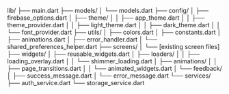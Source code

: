 lib/
├── main.dart
├── models/
│   └── models.dart
├── config/
│   ├── firebase_options.dart
│   ├── theme/
│   │   ├── app_theme.dart
│   │   ├── theme_provider.dart
│   │   ├── light_theme.dart
│   │   ├── dark_theme.dart
│   │   └── font_provider.dart
├── utils/
│   ├── colors.dart
│   ├── constants.dart
│   ├── animations.dart
│   ├── error_handler.dart
│   └── shared_preferences_helper.dart
├── screens/
│   └── [existing screen files]
├── widgets/
│   ├── reusable_widgets.dart
│   ├── loaders/
│   │   ├── loading_overlay.dart
│   │   └── shimmer_loading.dart
│   ├── animations/
│   │   ├── page_transitions.dart
│   │   └── animated_widgets.dart
│   └── feedback/
│       ├── success_message.dart
│       └── error_message.dart
└── services/
    ├── auth_service.dart
    └── storage_service.dart
